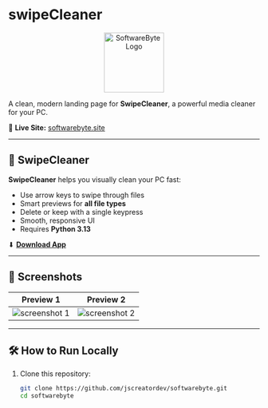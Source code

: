 # swipeCleaner

<p align="center">
  <img src="https://res.cloudinary.com/js-create/image/upload/v1748499815/download_qkvqmw.png" alt="SoftwareByte Logo" width="120">
</p>

A clean, modern landing page for **SwipeCleaner**, a powerful media cleaner for your PC.

🔗 **Live Site:** [softwarebyte.site](https://softwarebyte.site)

---

## 🧼 SwipeCleaner

**SwipeCleaner** helps you visually clean your PC fast:

- Use arrow keys to swipe through files
- Smart previews for **all file types**
- Delete or keep with a single keypress
- Smooth, responsive UI
- Requires **Python 3.13**

⬇ **[Download App](https://github.com/jscreatordev/swipecleaner/releases/download/python/SwipeCleaner_EXE_v1.zip)**

---

## 📸 Screenshots

| Preview 1 | Preview 2 |
|----------|-----------|
| ![screenshot 1](https://softwarebyte.site/swipecleaner/1sb.png) | ![screenshot 2](https://softwarebyte.site/swipecleaner/2sb.png) |

---

## 🛠️ How to Run Locally

1. Clone this repository:
   ```bash
   git clone https://github.com/jscreatordev/softwarebyte.git
   cd softwarebyte
